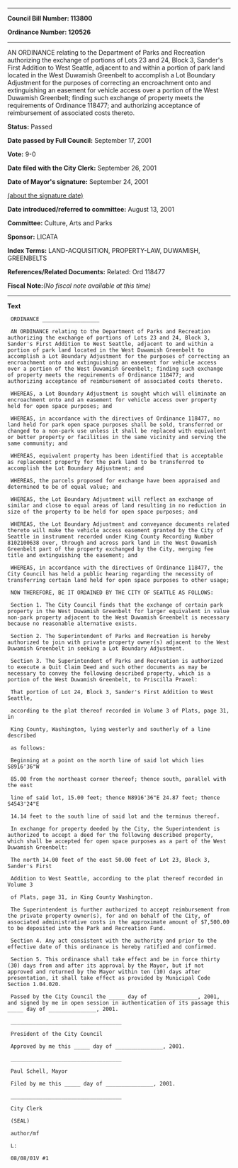 

********

**Council Bill Number: 113800**
   
**Ordinance Number: 120526**
********

 AN ORDINANCE relating to the Department of Parks and Recreation authorizing the exchange of portions of Lots 23 and 24, Block 3, Sander's First Addition to West Seattle, adjacent to and within a portion of park land located in the West Duwamish Greenbelt to accomplish a Lot Boundary Adjustment for the purposes of correcting an encroachment onto and extinguishing an easement for vehicle access over a portion of the West Duwamish Greenbelt; finding such exchange of property meets the requirements of Ordinance 118477; and authorizing acceptance of reimbursement of associated costs thereto.

**Status:** Passed
   
**Date passed by Full Council:** September 17, 2001
   
**Vote:** 9-0
   
**Date filed with the City Clerk:** September 26, 2001
   
**Date of Mayor's signature:** September 24, 2001
   
[(about the signature date)](/~public/approvaldate.htm)
   
   
   
**Date introduced/referred to committee:** August 13, 2001
   
**Committee:** Culture, Arts and Parks
   
**Sponsor:** LICATA
   
   
**Index Terms:** LAND-ACQUISITION, PROPERTY-LAW, DUWAMISH, GREENBELTS

**References/Related Documents:** Related: Ord 118477

**Fiscal Note:**_(No fiscal note available at this time)_

********

**Text**
   
```
 ORDINANCE __________________

 AN ORDINANCE relating to the Department of Parks and Recreation authorizing the exchange of portions of Lots 23 and 24, Block 3, Sander's First Addition to West Seattle, adjacent to and within a portion of park land located in the West Duwamish Greenbelt to accomplish a Lot Boundary Adjustment for the purposes of correcting an encroachment onto and extinguishing an easement for vehicle access over a portion of the West Duwamish Greenbelt; finding such exchange of property meets the requirements of Ordinance 118477; and authorizing acceptance of reimbursement of associated costs thereto.

 WHEREAS, a Lot Boundary Adjustment is sought which will eliminate an encroachment onto and an easement for vehicle access over property held for open space purposes; and

 WHEREAS, in accordance with the directives of Ordinance 118477, no land held for park open space purposes shall be sold, transferred or changed to a non-park use unless it shall be replaced with equivalent or better property or facilities in the same vicinity and serving the same community; and

 WHEREAS, equivalent property has been identified that is acceptable as replacement property for the park land to be transferred to accomplish the Lot Boundary Adjustment; and

 WHEREAS, the parcels proposed for exchange have been appraised and determined to be of equal value; and

 WHEREAS, the Lot Boundary Adjustment will reflect an exchange of similar and close to equal areas of land resulting in no reduction in size of the property to be held for open space purposes; and

 WHEREAS, the Lot Boundary Adjustment and conveyance documents related thereto will make the vehicle access easement granted by the City of Seattle in instrument recorded under King County Recording Number 8102100638 over, through and across park land in the West Duwamish Greenbelt part of the property exchanged by the City, merging fee title and extinguishing the easement; and

 WHEREAS, in accordance with the directives of Ordinance 118477, the City Council has held a public hearing regarding the necessity of transferring certain land held for open space purposes to other usage;

 NOW THEREFORE, BE IT ORDAINED BY THE CITY OF SEATTLE AS FOLLOWS:

 Section 1. The City Council finds that the exchange of certain park property in the West Duwamish Greenbelt for larger equivalent in value non-park property adjacent to the West Duwamish Greenbelt is necessary because no reasonable alternative exists.

 Section 2. The Superintendent of Parks and Recreation is hereby authorized to join with private property owner(s) adjacent to the West Duwamish Greenbelt in seeking a Lot Boundary Adjustment.

 Section 3. The Superintendent of Parks and Recreation is authorized to execute a Quit Claim Deed and such other documents as may be necessary to convey the following described property, which is a portion of the West Duwamish Greenbelt, to Priscilla Praxel:

 That portion of Lot 24, Block 3, Sander's First Addition to West Seattle,

 according to the plat thereof recorded in Volume 3 of Plats, page 31, in

 King County, Washington, lying westerly and southerly of a line described

 as follows:

 Beginning at a point on the north line of said lot which lies S8916'36"W

 85.00 from the northeast corner thereof; thence south, parallel with the east

 line of said lot, 15.00 feet; thence N8916'36"E 24.87 feet; thence S4543'24"E

 14.14 feet to the south line of said lot and the terminus thereof.

 In exchange for property deeded by the City, the Superintendent is authorized to accept a deed for the following described property, which shall be accepted for open space purposes as a part of the West Duwamish Greenbelt:

 The north 14.00 feet of the east 50.00 feet of Lot 23, Block 3, Sander's First

 Addition to West Seattle, according to the plat thereof recorded in Volume 3

 of Plats, page 31, in King County Washington.

 The Superintendent is further authorized to accept reimbursement from the private property owner(s), for and on behalf of the City, of associated administrative costs in the approximate amount of $7,500.00 to be deposited into the Park and Recreation Fund.

 Section 4. Any act consistent with the authority and prior to the effective date of this ordinance is hereby ratified and confirmed.

 Section 5. This ordinance shall take effect and be in force thirty (30) days from and after its approval by the Mayor, but if not approved and returned by the Mayor within ten (10) days after presentation, it shall take effect as provided by Municipal Code Section 1.04.020.

 Passed by the City Council the _____ day of _______________, 2001, and signed by me in open session in authentication of its passage this _____ day of _______________, 2001.

 ___________________________________

 President of the City Council

 Approved by me this _____ day of _______________, 2001.

 ___________________________________

 Paul Schell, Mayor

 Filed by me this _____ day of _______________, 2001.

 ___________________________________

 City Clerk

 (SEAL)

 author/mf

 L:

 08/08/01V #1

```
